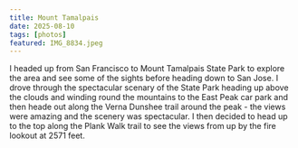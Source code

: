 ```yaml
---
title: Mount Tamalpais
date: 2025-08-10
tags: [photos]
featured: IMG_8834.jpeg
---
```


I headed up from San Francisco to Mount Tamalpais State Park to explore the area and see some of the sights before heading down to San Jose. I drove through the spectacular scenary of the State Park heading up above the clouds and winding round the mountains to the East Peak car park and then heade out along the Verna Dunshee trail around the peak - the views were amazing and the scenery was spectacular. I then decided to head up to the top along the Plank Walk trail to see the views from up by the fire lookout at 2571 feet. 